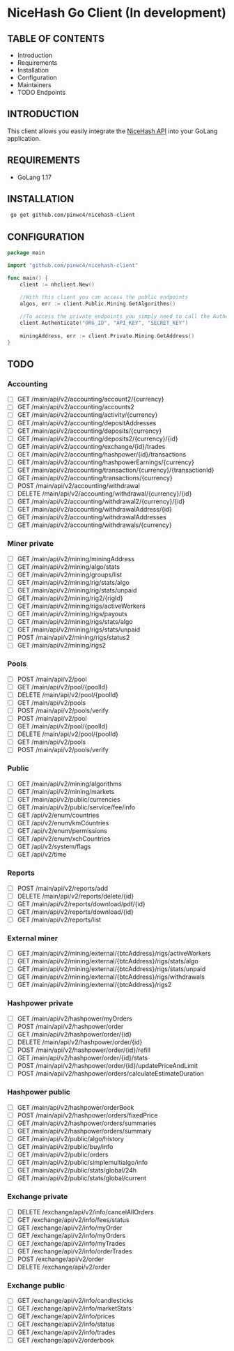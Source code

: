 # NiceHash Go Client (In development)

TABLE OF CONTENTS
---------------------

- Introduction
- Requirements
- Installation
- Configuration
- Maintainers
- TODO Endpoints

INTRODUCTION
---------------------

This client allows you easily integrate the [NiceHash API](https://www.nicehash.com/docs/) into your GoLang application.

REQUIREMENTS
---------------------

- GoLang 1.17

INSTALLATION
---------------------

```bash
 go get github.com/pinwc4/nicehash-client
```

CONFIGURATION
---------------------

```go
package main

import "github.com/pinwc4/nicehash-client"

func main() {
	client := nhclient.New()

	//With this client you can access the public endpoints
	algos, err := client.Public.Mining.GetAlgorithms()
	
	//To access the private endpoints you simply need to call the Authenticate method with your credentials
	client.Authenticate("ORG_ID", "API_KEY", "SECRET_KEY")
	
	miningAddress, err := client.Private.Mining.GetAddress()
}
```

TODO
----

### Accounting

- [ ] GET /main/api/v2/accounting/account2/{currency}
- [ ] GET /main/api/v2/accounting/accounts2
- [ ] GET /main/api/v2/accounting/activity/{currency}
- [ ] GET /main/api/v2/accounting/depositAddresses
- [ ] GET /main/api/v2/accounting/deposits/{currency}
- [ ] GET /main/api/v2/accounting/deposits2/{currency}/{id}
- [ ] GET /main/api/v2/accounting/exchange/{id}/trades
- [ ] GET /main/api/v2/accounting/hashpower/{id}/transactions
- [ ] GET /main/api/v2/accounting/hashpowerEarnings/{currency}
- [ ] GET /main/api/v2/accounting/transaction/{currency}/{transactionId}
- [ ] GET /main/api/v2/accounting/transactions/{currency}
- [ ] POST /main/api/v2/accounting/withdrawal
- [ ] DELETE /main/api/v2/accounting/withdrawal/{currency}/{id}
- [ ] GET /main/api/v2/accounting/withdrawal2/{currency}/{id}
- [ ] GET /main/api/v2/accounting/withdrawalAddress/{id}
- [ ] GET /main/api/v2/accounting/withdrawalAddresses
- [ ] GET /main/api/v2/accounting/withdrawals/{currency}

### Miner private

- [ ] GET /main/api/v2/mining/miningAddress
- [ ] GET /main/api/v2/mining/algo/stats
- [ ] GET /main/api/v2/mining/groups/list
- [ ] GET /main/api/v2/mining/rig/stats/algo
- [ ] GET /main/api/v2/mining/rig/stats/unpaid
- [ ] GET /main/api/v2/mining/rig2/{rigId}
- [ ] GET /main/api/v2/mining/rigs/activeWorkers
- [ ] GET /main/api/v2/mining/rigs/payouts
- [ ] GET /main/api/v2/mining/rigs/stats/algo
- [ ] GET /main/api/v2/mining/rigs/stats/unpaid
- [ ] POST /main/api/v2/mining/rigs/status2
- [ ] GET /main/api/v2/mining/rigs2

### Pools

- [ ] POST /main/api/v2/pool
- [ ] GET /main/api/v2/pool/{poolId}
- [ ] DELETE /main/api/v2/pool/{poolId}
- [ ] GET /main/api/v2/pools
- [ ] POST /main/api/v2/pools/verify
- [ ] POST /main/api/v2/pool
- [ ] GET /main/api/v2/pool/{poolId}
- [ ] DELETE /main/api/v2/pool/{poolId}
- [ ] GET /main/api/v2/pools
- [ ] POST /main/api/v2/pools/verify

### Public

- [ ] GET /main/api/v2/mining/algorithms
- [ ] GET /main/api/v2/mining/markets
- [ ] GET /main/api/v2/public/currencies
- [ ] GET /main/api/v2/public/service/fee/info
- [ ] GET /api/v2/enum/countries
- [ ] GET /api/v2/enum/kmCountries
- [ ] GET /api/v2/enum/permissions
- [ ] GET /api/v2/enum/xchCountries
- [ ] GET /api/v2/system/flags
- [ ] GET /api/v2/time

### Reports

- [ ] POST /main/api/v2/reports/add
- [ ] DELETE /main/api/v2/reports/delete/{id}
- [ ] GET /main/api/v2/reports/download/pdf/{id}
- [ ] GET /main/api/v2/reports/download/{id}
- [ ] GET /main/api/v2/reports/list

### External miner

- [ ] GET /main/api/v2/mining/external/{btcAddress}/rigs/activeWorkers
- [ ] GET /main/api/v2/mining/external/{btcAddress}/rigs/stats/algo
- [ ] GET /main/api/v2/mining/external/{btcAddress}/rigs/stats/unpaid
- [ ] GET /main/api/v2/mining/external/{btcAddress}/rigs/withdrawals
- [ ] GET /main/api/v2/mining/external/{btcAddress}/rigs2

### Hashpower private

- [ ] GET /main/api/v2/hashpower/myOrders
- [ ] POST /main/api/v2/hashpower/order
- [ ] GET /main/api/v2/hashpower/order/{id}
- [ ] DELETE /main/api/v2/hashpower/order/{id}
- [ ] POST /main/api/v2/hashpower/order/{id}/refill
- [ ] GET /main/api/v2/hashpower/order/{id}/stats
- [ ] POST /main/api/v2/hashpower/order/{id}/updatePriceAndLimit
- [ ] POST /main/api/v2/hashpower/orders/calculateEstimateDuration

### Hashpower public

- [ ] GET /main/api/v2/hashpower/orderBook
- [ ] POST /main/api/v2/hashpower/orders/fixedPrice
- [ ] GET /main/api/v2/hashpower/orders/summaries
- [ ] GET /main/api/v2/hashpower/orders/summary
- [ ] GET /main/api/v2/public/algo/history
- [ ] GET /main/api/v2/public/buy/info
- [ ] GET /main/api/v2/public/orders
- [ ] GET /main/api/v2/public/simplemultialgo/info
- [ ] GET /main/api/v2/public/stats/global/24h
- [ ] GET /main/api/v2/public/stats/global/current

### Exchange private

- [ ] DELETE /exchange/api/v2/info/cancelAllOrders
- [ ] GET /exchange/api/v2/info/fees/status
- [ ] GET /exchange/api/v2/info/myOrder
- [ ] GET /exchange/api/v2/info/myOrders
- [ ] GET /exchange/api/v2/info/myTrades
- [ ] GET /exchange/api/v2/info/orderTrades
- [ ] POST /exchange/api/v2/order
- [ ] DELETE /exchange/api/v2/order

### Exchange public

- [ ] GET /exchange/api/v2/info/candlesticks
- [ ] GET /exchange/api/v2/info/marketStats
- [ ] GET /exchange/api/v2/info/prices
- [ ] GET /exchange/api/v2/info/status
- [ ] GET /exchange/api/v2/info/trades
- [ ] GET /exchange/api/v2/orderbook
